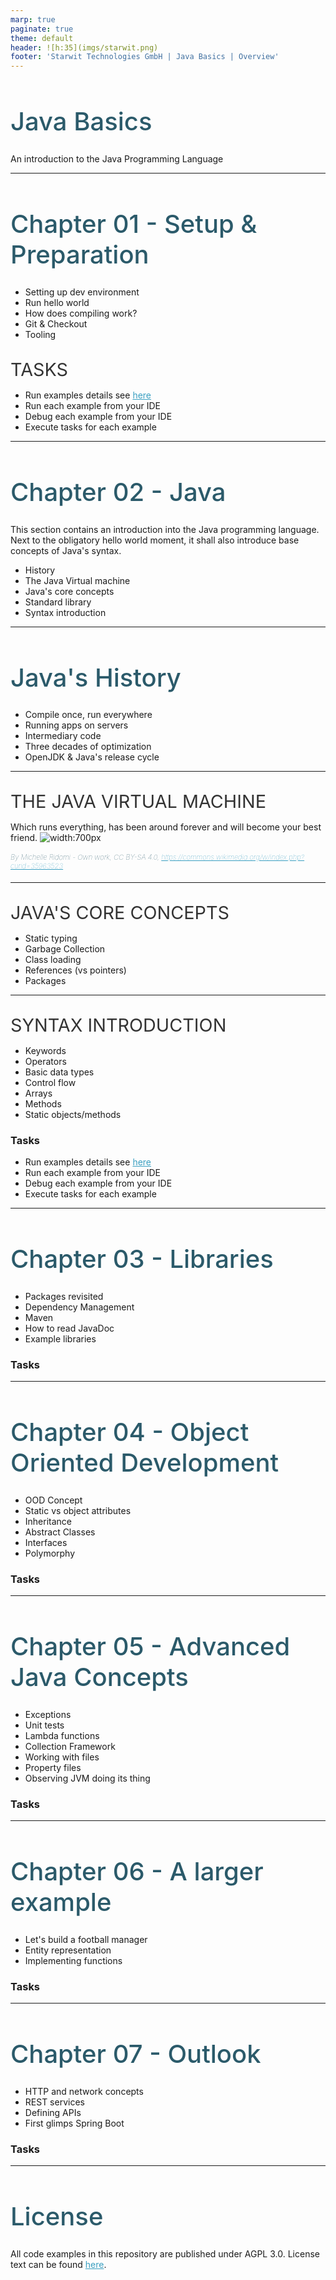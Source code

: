 ```yaml
---
marp: true
paginate: true
theme: default 
header: ![h:35](imgs/starwit.png)
footer: 'Starwit Technologies GmbH | Java Basics | Overview'
---
```

<!-- _class: lead -->

# Java Basics

An introduction to the Java Programming Language

---

# Chapter 01 - Setup & Preparation
 * Setting up dev environment
 * Run hello world
 * How does compiling work?
 * Git & Checkout
 * Tooling

## Tasks
 * Run examples details see [here](01-setup/Readme.md)
 * Run each example from your IDE
 * Debug each example from your IDE
 * Execute tasks for each example
---
# Chapter 02 - Java

This section contains an introduction into the Java programming language. Next to the obligatory hello world moment, it shall also introduce base concepts of Java's syntax.

 * History
 * The Java Virtual machine
 * Java's core concepts
 * Standard library
 * Syntax introduction
---
# Java's History
* Compile once, run everywhere
* Running apps on servers
* Intermediary code
* Three decades of optimization
* OpenJDK & Java's release cycle
---
## The Java virtual machine
Which runs everything, has been around forever and will become your best friend.
![width:700px](imgs/JvmSpec7.png)
##### By Michelle Ridomi - Own work, CC BY-SA 4.0, https://commons.wikimedia.org/w/index.php?curid=35963523

---
## Java's core concepts
* Static typing
* Garbage Collection
* Class loading
* References (vs pointers)
* Packages

---
## Syntax Introduction
* Keywords
* Operators
* Basic data types
* Control flow
* Arrays 
* Methods
* Static objects/methods

### Tasks
 * Run examples details see [here](02-java-intro/Readme.md)
 * Run each example from your IDE
 * Debug each example from your IDE
 * Execute tasks for each example

---
# Chapter 03 - Libraries
* Packages revisited
* Dependency Management
* Maven
* How to read JavaDoc
* Example libraries

### Tasks
---
# Chapter 04 - Object Oriented Development
* OOD Concept
* Static vs object attributes
* Inheritance
* Abstract Classes
* Interfaces
* Polymorphy

### Tasks

---
# Chapter 05 - Advanced Java Concepts
* Exceptions
* Unit tests
* Lambda functions
* Collection Framework
* Working with files
* Property files
* Observing JVM doing its thing

### Tasks

---
# Chapter 06 - A larger example
* Let's build a football manager
* Entity representation
* Implementing functions

### Tasks

---
# Chapter 07 - Outlook
* HTTP and network concepts
* REST services
* Defining APIs
* First glimps Spring Boot

### Tasks

---
# License
All code examples in this repository are published under AGPL 3.0. License text can be found [here](LICENSE).

<style>
header {
  text-align: right;
  font-size: 0.7rem;
  color: #bbb;
  margin: 20px;
  left: 0px;
  right: 0px;
  padding-top: 5px;
}
footer {
  font-size: 0.7rem;
  color: #bbb;
}
section.lead {
  text-align: center;
  margin-bottom: 40px;
}
section {
  font-size: 1.2rem;
}
section.lead h1 {
  font-size: 2.5rem;
  font-weight: 600;
}
section.linked footer {
  display: none;
}
section.linked header {
  display: none;
}
section.quote {
  font-size: 1.0rem;
  text-align: center;
  font-style: italic;
  color: #555;
}

h1 {
  font-size: 2.5rem;
  font-weight: 500;
  color: #2B5A6A;
}
h2 {
  font-size: 1.8rem;
  font-weight: 400;
  color: #333;
  margin-top: 30px;
  margin-bottom: 15px;
  text-transform: uppercase;
}
h5 {
  font-size: 0.7rem;
  font-weight: 100;
  color: #2B5A6A;
}
a {
  color: #3A9FC1;
}
a:hover {
  color: #1E708B; 
  text-decoration: underline; 
}

</style>
